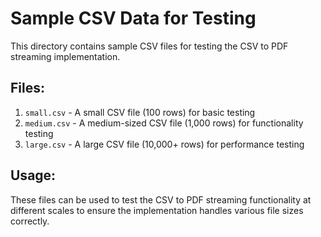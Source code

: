 # Sample CSV Data for Testing

This directory contains sample CSV files for testing the CSV to PDF streaming implementation.

## Files:

1. `small.csv` - A small CSV file (100 rows) for basic testing
2. `medium.csv` - A medium-sized CSV file (1,000 rows) for functionality testing
3. `large.csv` - A large CSV file (10,000+ rows) for performance testing

## Usage:

These files can be used to test the CSV to PDF streaming functionality at different scales to ensure the implementation handles various file sizes correctly.
